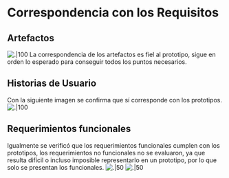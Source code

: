 
# Correspondencia con los Requisitos
## Artefactos
![.|100](https://33333.cdn.cke-cs.com/kSW7V9NHUXugvhoQeFaf/images/53b79fe55146965be05f9574f759e37b2e57099b31a09dde.png)
La correspondencia de los artefactos es fiel al prototipo, sigue en orden lo esperado para 
conseguir todos los puntos necesarios.
## Historias de Usuario
Con la siguiente imagen se confirma que sí corresponde con los prototipos.
![.|100](https://33333.cdn.cke-cs.com/kSW7V9NHUXugvhoQeFaf/images/6a0cb90e62d6314ce0b5fff0419feda3856f70e2e4b68b3a.png)
## Requerimientos funcionales
Igualmente se verificó que los requerimientos funcionales cumplen con los prototipos, los 
requerimientos no funcionales no se evaluaron, ya que resulta difícil o incluso imposible 
representarlo en un prototipo, por lo que solo se presentan los funcionales.
![.|50](https://33333.cdn.cke-cs.com/kSW7V9NHUXugvhoQeFaf/images/b7c4262512af3223aa112d5bb824303239ae42c0ef60baf6.png)
![.|50](https://33333.cdn.cke-cs.com/kSW7V9NHUXugvhoQeFaf/images/121d33a6ae2cf9fbf30698190edc2e21d67290d616fb73a4.png)

